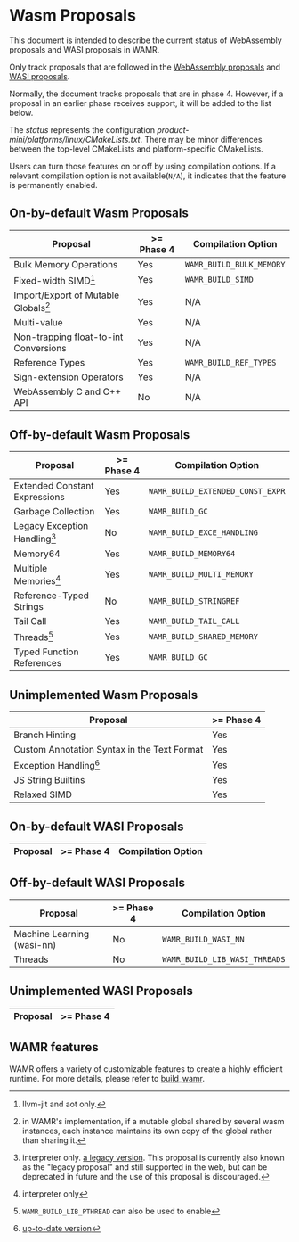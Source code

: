 # Wasm Proposals

This document is intended to describe the current status of WebAssembly proposals and WASI proposals in WAMR.

Only track proposals that are followed in the [WebAssembly proposals](https://github.com/WebAssembly/proposals) and [WASI proposals](https://github.com/WebAssembly/WASI/blob/main/Proposals.md).

Normally, the document tracks proposals that are in phase 4. However, if a proposal in an earlier phase receives support, it will be added to the list below.

The _status_ represents the configuration _product-mini/platforms/linux/CMakeLists.txt_. There may be minor differences between the top-level CMakeLists and platform-specific CMakeLists.

Users can turn those features on or off by using compilation options. If a relevant compilation option is not available(`N/A`), it indicates that the feature is permanently enabled.

## On-by-default Wasm Proposals

| Proposal                              | >= Phase 4 | Compilation Option       |
| ------------------------------------- | ---------- | ------------------------ |
| Bulk Memory Operations                | Yes        | `WAMR_BUILD_BULK_MEMORY` |
| Fixed-width SIMD[^1]                  | Yes        | `WAMR_BUILD_SIMD`        |
| Import/Export of Mutable Globals[^2]  | Yes        | N/A                      |
| Multi-value                           | Yes        | N/A                      |
| Non-trapping float-to-int Conversions | Yes        | N/A                      |
| Reference Types                       | Yes        | `WAMR_BUILD_REF_TYPES`   |
| Sign-extension Operators              | Yes        | N/A                      |
| WebAssembly C and C++ API             | No         | N/A                      |

[^1]: llvm-jit and aot only.

[^2]: in WAMR's implementation, if a mutable global shared by several wasm instances, each instance maintains its own copy of the global rather than sharing it.

## Off-by-default Wasm Proposals

| Proposal                      | >= Phase 4 | Compilation Option               |
| ----------------------------- | ---------- | ---------------------------------|
| Extended Constant Expressions | Yes        | `WAMR_BUILD_EXTENDED_CONST_EXPR` |
| Garbage Collection            | Yes        | `WAMR_BUILD_GC`                  |
| Legacy Exception Handling[^3] | No         | `WAMR_BUILD_EXCE_HANDLING`       |
| Memory64                      | Yes        | `WAMR_BUILD_MEMORY64`            |
| Multiple Memories[^4]         | Yes        | `WAMR_BUILD_MULTI_MEMORY`        |
| Reference-Typed Strings       | No         | `WAMR_BUILD_STRINGREF`           |
| Tail Call                     | Yes        | `WAMR_BUILD_TAIL_CALL`           |
| Threads[^5]                   | Yes        | `WAMR_BUILD_SHARED_MEMORY`       |
| Typed Function References     | Yes        | `WAMR_BUILD_GC`                  |

[^3]:
    interpreter only. [a legacy version](https://github.com/WebAssembly/exception-handling/blob/main/proposals/exception-handling/legacy/Exceptions.md).
    This proposal is currently also known as the "legacy proposal" and still
    supported in the web, but can be deprecated in future and the use of
    this proposal is discouraged.

[^4]: interpreter only
[^5]: `WAMR_BUILD_LIB_PTHREAD` can also be used to enable

## Unimplemented Wasm Proposals

| Proposal                                    | >= Phase 4 |
| ------------------------------------------- | ---------- |
| Branch Hinting                              | Yes        |
| Custom Annotation Syntax in the Text Format | Yes        |
| Exception Handling[^6]                      | Yes        |
| JS String Builtins                          | Yes        |
| Relaxed SIMD                                | Yes        |

[^6]: [up-to-date version](https://github.com/WebAssembly/exception-handling/blob/main/proposals/exception-handling/Exceptions.md)

## On-by-default WASI Proposals

| Proposal | >= Phase 4 | Compilation Option |
| -------- | ---------- | ------------------ |

## Off-by-default WASI Proposals

| Proposal                   | >= Phase 4 | Compilation Option            |
| -------------------------- | ---------- | ----------------------------- |
| Machine Learning (wasi-nn) | No         | `WAMR_BUILD_WASI_NN`          |
| Threads                    | No         | `WAMR_BUILD_LIB_WASI_THREADS` |

## Unimplemented WASI Proposals

| Proposal | >= Phase 4 |
| -------- | ---------- |

## WAMR features

WAMR offers a variety of customizable features to create a highly efficient runtime. For more details, please refer to [build_wamr](./build_wamr.md).
